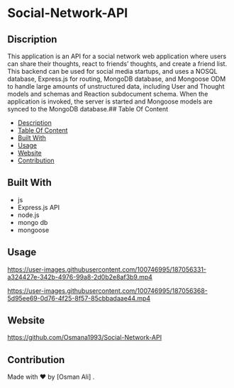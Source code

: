 # Social-Network-API

## Discription
This application is an API for a social network web application where users can share their thoughts, react to friends’ thoughts, 
and create a friend list.​This backend can be used for social media startups, and uses a NOSQL database, Express.js for routing, 
MongoDB database, and Mongoose ODM to handle large amounts of unstructured data, including User and Thought models and schemas and Reaction subdocument schema.
When the application is invoked, the server is started and Mongoose models are synced to the MongoDB database.## Table Of Content
- [Description](#description)
- [Table Of Content](#table-of-content)
- [Built With](#built-with)
- [Usage](#usage)
- [Website](#website)
- [Contribution](#contribution)

## Built With
* js
* Express.js API
* node.js
* mongo db
* mongoose

## Usage





https://user-images.githubusercontent.com/100746995/187056331-a324427e-342b-4976-99a8-2d0b2e8af3b9.mp4






https://user-images.githubusercontent.com/100746995/187056368-5d95ee69-0d76-4f25-8f57-85cbbadaae44.mp4






## Website
https://github.com/Osmana1993/Social-Network-API
## Contribution
Made with ❤️ by [Osman Ali] .
